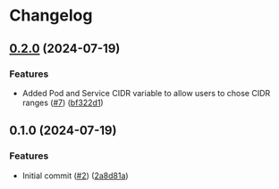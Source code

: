 # Changelog

## [0.2.0](https://github.com/openjamlab/tofu-talos-bootstrap/compare/v0.1.0...v0.2.0) (2024-07-19)


### Features

* Added Pod and Service CIDR variable to allow users to chose CIDR ranges ([#7](https://github.com/openjamlab/tofu-talos-bootstrap/issues/7)) ([bf322d1](https://github.com/openjamlab/tofu-talos-bootstrap/commit/bf322d12e11995300f2527bde5c0329e17d09255))

## 0.1.0 (2024-07-19)


### Features

* Initial commit ([#2](https://github.com/openjamlab/tofu-talos-bootstrap/issues/2)) ([2a8d81a](https://github.com/openjamlab/tofu-talos-bootstrap/commit/2a8d81a1c1b26f4915893c2d542fd42fe255202a))
